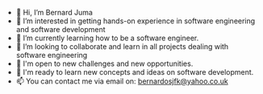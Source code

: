- 👋 Hi, I’m Bernard Juma
- 👀 I’m interested in getting hands-on experience in software engineering and software development
- 🌱 I’m currently learning how to be a software engineer.
- 💞️ I’m looking to collaborate and learn in all projects dealing with software engineering
- 🌱 I'm open to new challenges and new opportunities.
- 🌱 I'm ready to learn new concepts and ideas on software development.
- 📫 You can contact me via email on: bernardosjfk@yahoo.co.uk

<!---
Bernardosjfk/Bernardosjfk is a ✨ special ✨ repository because its `README.md` (this file) appears on your GitHub profile.
You can click the Preview link to take a look at your changes.
--->
